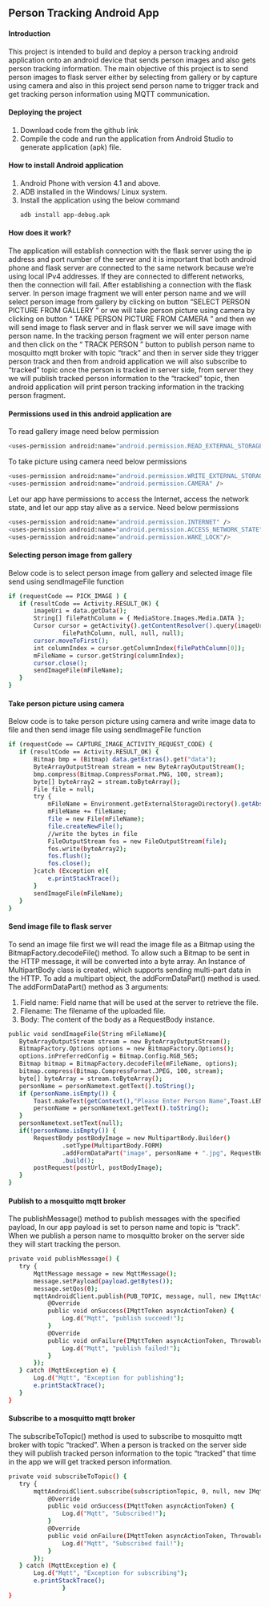 ## Person Tracking Android App

#### Introduction
This project is intended to build and deploy a person tracking android application onto an android device that sends person images and also gets person tracking information.
The main objective of this project is to send person images to flask server either by selecting from gallery or by capture using camera and also in this project send person name to trigger track and get tracking person information using MQTT communication.

#### Deploying the project
1. Download code from the github link 
2. Compile  the code and run the application from Android Studio to generate application (apk) file.

#### How to install Android application
1. Android Phone with version 4.1 and above.
2. ADB installed in the Windows/ Linux system.
3. Install the application using the below command
   ```sh
   adb install app-debug.apk
   ```

#### How does it work?
The application will establish connection with the flask server using the ip address and port number of the server and it is important that both android phone and flask server are connected to the same network because we’re using local IPv4 addresses. If they are connected to different networks, then the connection will fail. After establishing a connection with the flask server. In person image fragment we will enter person name and we will select person image from gallery by clicking on button “SELECT PERSON PICTURE FROM GALLERY ” or we will take person picture using camera by clicking on button “ TAKE PERSON PICTURE FROM CAMERA ” and then we will send image to flask server and in flask server we will save image with person name. In the tracking person fragment we will enter person name and then click on the “ TRACK PERSON ” button to publish person name to mosquitto mqtt broker with topic “track” and then in server side they trigger person track and then from android application we will also subscribe to “tracked” topic once the person is tracked in server side, from server they we will publish tracked person information to the “tracked” topic, then android application  will print person tracking information in the tracking person fragment.

#### Permissions used in this android application are
To read gallery image need below permission
```sh
<uses-permission android:name="android.permission.READ_EXTERNAL_STORAGE" />
```
To take picture using camera need below permissions
```sh
<uses-permission android:name="android.permission.WRITE_EXTERNAL_STORAGE" />
<uses-permission android:name="android.permission.CAMERA" />
```
Let our app have permissions to access the Internet, access the network state, and let our app stay alive as a service. Need below permissions
```sh
<uses-permission android:name="android.permission.INTERNET" />
<uses-permission android:name="android.permission.ACCESS_NETWORK_STATE" />
<uses-permission android:name="android.permission.WAKE_LOCK"/>
```
#### Selecting person image from gallery
Below code is to select person image from gallery and selected image file send using sendImageFile function
```sh
if (requestCode == PICK_IMAGE ) {
   if (resultCode == Activity.RESULT_OK) {
       imageUri = data.getData();
       String[] filePathColumn = { MediaStore.Images.Media.DATA };
       Cursor cursor = getActivity().getContentResolver().query(imageUri,
               filePathColumn, null, null, null);
       cursor.moveToFirst();
       int columnIndex = cursor.getColumnIndex(filePathColumn[0]);
       mFileName = cursor.getString(columnIndex);
       cursor.close();
       sendImageFile(mFileName);
   }
}
```
#### Take person picture using camera
Below code is to take person picture using camera and write image data to file and then send image file using sendImageFile function
```sh
if (requestCode == CAPTURE_IMAGE_ACTIVITY_REQUEST_CODE) {
   if (resultCode == Activity.RESULT_OK) {
       Bitmap bmp = (Bitmap) data.getExtras().get("data");
       ByteArrayOutputStream stream = new ByteArrayOutputStream();
       bmp.compress(Bitmap.CompressFormat.PNG, 100, stream);
       byte[] byteArray2 = stream.toByteArray();
       File file = null;
       try {
           mFileName = Environment.getExternalStorageDirectory().getAbsolutePath();
           mFileName += fileName;
           file = new File(mFileName);
           file.createNewFile();
           //write the bytes in file
           FileOutputStream fos = new FileOutputStream(file);
           fos.write(byteArray2);
           fos.flush();
           fos.close();
       }catch (Exception e){
           e.printStackTrace();
       }
       sendImageFile(mFileName);
   }
}
```
#### Send image file to flask server
To send an image file first we will read the image file as a Bitmap using the BitmapFactory.decodeFile() method. To allow such a Bitmap to be sent in the HTTP message, it will be converted into a byte array. An Instance of MultipartBody class is created, which supports sending multi-part data in the HTTP. To add a multipart object, the addFormDataPart() method is used. The addFormDataPart() method as 3 arguments: 
1. Field name: Field name that will be used at the server to retrieve the file.
2. Filename: The filename of the uploaded file.
3. Body: The content of the body as a RequestBody instance.
```sh
public void sendImageFile(String mFileName){
   ByteArrayOutputStream stream = new ByteArrayOutputStream();
   BitmapFactory.Options options = new BitmapFactory.Options();
   options.inPreferredConfig = Bitmap.Config.RGB_565;
   Bitmap bitmap = BitmapFactory.decodeFile(mFileName, options);
   bitmap.compress(Bitmap.CompressFormat.JPEG, 100, stream);
   byte[] byteArray = stream.toByteArray();
   personName = personNametext.getText().toString();
   if (personName.isEmpty()) {
       Toast.makeText(getContext(),"Please Enter Person Name",Toast.LENGTH_LONG).show();
       personName = personNametext.getText().toString();
   }
   personNametext.setText(null);
   if(!personName.isEmpty()) {
       RequestBody postBodyImage = new MultipartBody.Builder()
               .setType(MultipartBody.FORM)
               .addFormDataPart("image", personName + ".jpg", RequestBody.create(MediaType.parse("image/*jpg"), byteArray))
               .build();
       postRequest(postUrl, postBodyImage);
   }
}
```
#### Publish to a mosquitto mqtt broker
The publishMessage() method to publish messages with the specified payload, In our app payload is set to person name and topic is “track”. When we publish a person name to mosquitto broker on the server side they will start tracking the person.
```sh
private void publishMessage() {
   try {
       MqttMessage message = new MqttMessage();
       message.setPayload(payload.getBytes());
       message.setQos(0);
       mqttAndroidClient.publish(PUB_TOPIC, message, null, new IMqttActionListener() {
           @Override
           public void onSuccess(IMqttToken asyncActionToken) {
               Log.d("Mqtt", "publish succeed!");
           }
           @Override
           public void onFailure(IMqttToken asyncActionToken, Throwable exception) {
               Log.d("Mqtt", "publish failed!");
           }
       });
   } catch (MqttException e) {
       Log.d("Mqtt", "Exception for publishing");
       e.printStackTrace();
   }
}
```
#### Subscribe to a mosquitto mqtt broker
The subscribeToTopic() method is used to subscribe to mosquitto mqtt broker with topic “tracked”. When a person is tracked on the server side they will publish tracked person information to the topic “tracked” that time in the app we will get tracked person information.
```sh
private void subscribeToTopic() {
   try {
       mqttAndroidClient.subscribe(subscriptionTopic, 0, null, new IMqttActionListener() {
           @Override
           public void onSuccess(IMqttToken asyncActionToken) {
               Log.d("Mqtt", "Subscribed!");
           }
           @Override
           public void onFailure(IMqttToken asyncActionToken, Throwable exception) {
               Log.d("Mqtt", "Subscribed fail!");
           }
       });
   } catch (MqttException e) {
       Log.d("Mqtt", "Exception for subscribing");
       e.printStackTrace();
               }
}
```





